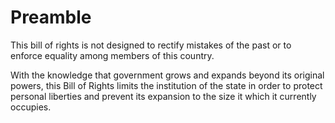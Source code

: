 # Preamble
This bill of rights is not designed to rectify mistakes of the past
or to enforce equality among members of this country.

With the knowledge that government grows and expands beyond its original
powers, this Bill of Rights limits the institution of the state in order
to protect personal liberties and prevent its expansion to the size it
which it currently occupies.
